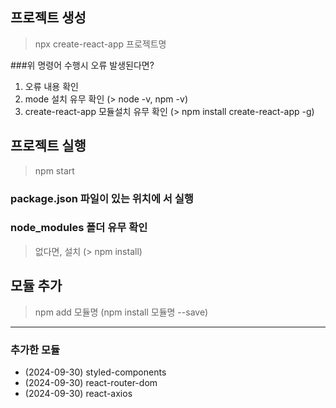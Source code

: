 ## 프로젝트 생성
>npx create-react-app 프로젝트명

###위 명령어 수행시 오류 발생된다면?
1. 오류 내용 확인
2. mode 설치 유무 확인 (> node -v, npm -v)
3. create-react-app 모듈설치 유무 확인
    (> npm install create-react-app -g)

##  프로젝트 실행
> npm start
### package.json 파일이 있는 위치에  서 실행
### node_modules 폴더 유무 확인
> 없다면, 설치 (> npm install) 

## 모듈 추가
> npm add 모듈명
(npm install 모듈명 --save)

---

### 추가한 모듈
- (2024-09-30) styled-components
- (2024-09-30) react-router-dom
- (2024-09-30) react-axios
